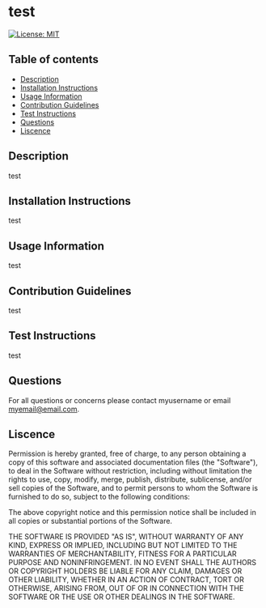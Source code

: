 # test 
[![License: MIT](https://img.shields.io/badge/License-MIT-yellow.svg)](https://opensource.org/licenses/MIT)

## Table of contents
* [Description](#description)
* [Installation Instructions](#installation)
* [Usage Information](#usage)
* [Contribution Guidelines](#contribution)
* [Test Instructions](#test)
* [Questions](#questions)
* [Liscence](#liscence)
</ul>

<a name="description"></a>

## Description
test

<a name="installation"></a>

## Installation Instructions
test

<a name="usage"></a>

## Usage Information
test

<a name="contribution"></a>

## Contribution Guidelines
test

<a name="test"></a>

## Test Instructions
test

<a name="questions"></a>

## Questions
For all questions or concerns please contact myusername or email myemail@email.com.

<a name="liscence"></a>

## Liscence
<p>Permission is hereby granted, free of charge, to any person obtaining a copy of this software and associated documentation files (the "Software"), to deal in the Software without restriction, including without limitation the rights to use, copy, modify, merge, publish, distribute, sublicense, and/or sell copies of the Software, and to permit persons to whom the Software is furnished to do so, subject to the following conditions:</p>
        <p>The above copyright notice and this permission notice shall be included in all copies or substantial portions of the Software.</p>
        <p>THE SOFTWARE IS PROVIDED "AS IS", WITHOUT WARRANTY OF ANY KIND, EXPRESS OR IMPLIED, INCLUDING BUT NOT LIMITED TO THE WARRANTIES OF MERCHANTABILITY, FITNESS FOR A PARTICULAR PURPOSE AND NONINFRINGEMENT. IN NO EVENT SHALL THE AUTHORS OR COPYRIGHT HOLDERS BE LIABLE FOR ANY CLAIM, DAMAGES OR OTHER LIABILITY, WHETHER IN AN ACTION OF CONTRACT, TORT OR OTHERWISE, ARISING FROM, OUT OF OR IN CONNECTION WITH THE SOFTWARE OR THE USE OR OTHER DEALINGS IN THE SOFTWARE.</p>